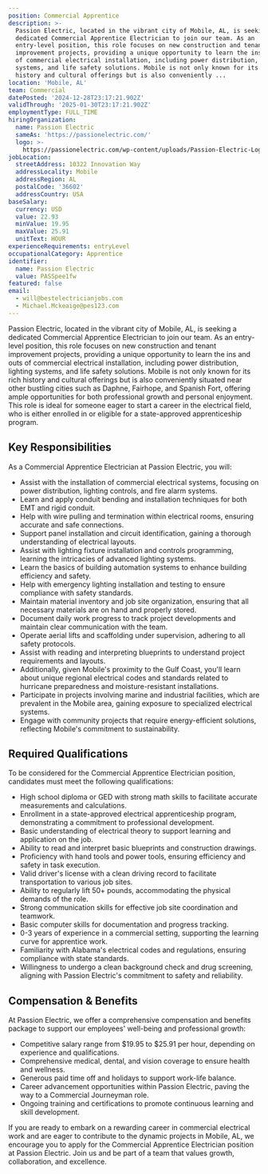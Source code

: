 ```yaml
---
position: Commercial Apprentice
description: >-
  Passion Electric, located in the vibrant city of Mobile, AL, is seeking a
  dedicated Commercial Apprentice Electrician to join our team. As an
  entry-level position, this role focuses on new construction and tenant
  improvement projects, providing a unique opportunity to learn the ins and outs
  of commercial electrical installation, including power distribution, lighting
  systems, and life safety solutions. Mobile is not only known for its rich
  history and cultural offerings but is also conveniently ...
location: 'Mobile, AL'
team: Commercial
datePosted: '2024-12-28T23:17:21.902Z'
validThrough: '2025-01-30T23:17:21.902Z'
employmentType: FULL_TIME
hiringOrganization:
  name: Passion Electric
  sameAs: 'https://passionelectric.com/'
  logo: >-
    https://passionelectric.com/wp-content/uploads/Passion-Electric-Logo-web-final-wide-full-color.png.webp
jobLocation:
  streetAddress: 10322 Innovation Way
  addressLocality: Mobile
  addressRegion: AL
  postalCode: '36602'
  addressCountry: USA
baseSalary:
  currency: USD
  value: 22.93
  minValue: 19.95
  maxValue: 25.91
  unitText: HOUR
experienceRequirements: entryLevel
occupationalCategory: Apprentice
identifier:
  name: Passion Electric
  value: PASSpee1fw
featured: false
email:
  - will@bestelectricianjobs.com
  - Michael.Mckeaige@pes123.com
---
```




Passion Electric, located in the vibrant city of Mobile, AL, is seeking a dedicated Commercial Apprentice Electrician to join our team. As an entry-level position, this role focuses on new construction and tenant improvement projects, providing a unique opportunity to learn the ins and outs of commercial electrical installation, including power distribution, lighting systems, and life safety solutions. Mobile is not only known for its rich history and cultural offerings but is also conveniently situated near other bustling cities such as Daphne, Fairhope, and Spanish Fort, offering ample opportunities for both professional growth and personal enjoyment. This role is ideal for someone eager to start a career in the electrical field, who is either enrolled in or eligible for a state-approved apprenticeship program.

## Key Responsibilities

As a Commercial Apprentice Electrician at Passion Electric, you will:

- Assist with the installation of commercial electrical systems, focusing on power distribution, lighting controls, and fire alarm systems.
- Learn and apply conduit bending and installation techniques for both EMT and rigid conduit.
- Help with wire pulling and termination within electrical rooms, ensuring accurate and safe connections.
- Support panel installation and circuit identification, gaining a thorough understanding of electrical layouts.
- Assist with lighting fixture installation and controls programming, learning the intricacies of advanced lighting systems.
- Learn the basics of building automation systems to enhance building efficiency and safety.
- Help with emergency lighting installation and testing to ensure compliance with safety standards.
- Maintain material inventory and job site organization, ensuring that all necessary materials are on hand and properly stored.
- Document daily work progress to track project developments and maintain clear communication with the team.
- Operate aerial lifts and scaffolding under supervision, adhering to all safety protocols.
- Assist with reading and interpreting blueprints to understand project requirements and layouts.
- Additionally, given Mobile's proximity to the Gulf Coast, you'll learn about unique regional electrical codes and standards related to hurricane preparedness and moisture-resistant installations.
- Participate in projects involving marine and industrial facilities, which are prevalent in the Mobile area, gaining exposure to specialized electrical systems.
- Engage with community projects that require energy-efficient solutions, reflecting Mobile's commitment to sustainability.

## Required Qualifications

To be considered for the Commercial Apprentice Electrician position, candidates must meet the following qualifications:

- High school diploma or GED with strong math skills to facilitate accurate measurements and calculations.
- Enrollment in a state-approved electrical apprenticeship program, demonstrating a commitment to professional development.
- Basic understanding of electrical theory to support learning and application on the job.
- Ability to read and interpret basic blueprints and construction drawings.
- Proficiency with hand tools and power tools, ensuring efficiency and safety in task execution.
- Valid driver's license with a clean driving record to facilitate transportation to various job sites.
- Ability to regularly lift 50+ pounds, accommodating the physical demands of the role.
- Strong communication skills for effective job site coordination and teamwork.
- Basic computer skills for documentation and progress tracking.
- 0-3 years of experience in a commercial setting, supporting the learning curve for apprentice work.
- Familiarity with Alabama's electrical codes and regulations, ensuring compliance with state standards.
- Willingness to undergo a clean background check and drug screening, aligning with Passion Electric's commitment to safety and reliability.

## Compensation & Benefits

At Passion Electric, we offer a comprehensive compensation and benefits package to support our employees' well-being and professional growth:

- Competitive salary range from $19.95 to $25.91 per hour, depending on experience and qualifications.
- Comprehensive medical, dental, and vision coverage to ensure health and wellness.
- Generous paid time off and holidays to support work-life balance.
- Career advancement opportunities within Passion Electric, paving the way to a Commercial Journeyman role.
- Ongoing training and certifications to promote continuous learning and skill development.

If you are ready to embark on a rewarding career in commercial electrical work and are eager to contribute to the dynamic projects in Mobile, AL, we encourage you to apply for the Commercial Apprentice Electrician position at Passion Electric. Join us and be part of a team that values growth, collaboration, and excellence.
